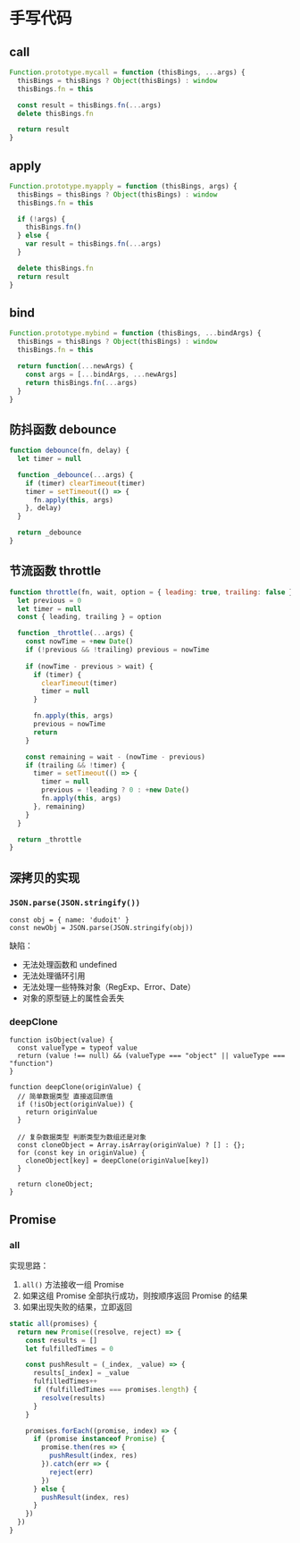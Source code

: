 # 手写代码

## call

```JavaScript
Function.prototype.mycall = function (thisBings, ...args) {
  thisBings = thisBings ? Object(thisBings) : window
  thisBings.fn = this

  const result = thisBings.fn(...args)
  delete thisBings.fn

  return result
}
```

## apply

```JavaScript
Function.prototype.myapply = function (thisBings, args) {
  thisBings = thisBings ? Object(thisBings) : window
  thisBings.fn = this

  if (!args) {
    thisBings.fn()
  } else {
    var result = thisBings.fn(...args)
  }

  delete thisBings.fn
  return result
}
```

## bind

```JavaScript
Function.prototype.mybind = function (thisBings, ...bindArgs) {
  thisBings = thisBings ? Object(thisBings) : window
  thisBings.fn = this

  return function(...newArgs) {
    const args = [...bindArgs, ...newArgs]
    return thisBings.fn(...args)
  }
}
```

## 防抖函数 debounce

```JavaScript
function debounce(fn, delay) {
  let timer = null

  function _debounce(...args) {
    if (timer) clearTimeout(timer)
    timer = setTimeout(() => {
      fn.apply(this, args)
    }, delay)
  }

  return _debounce
}
```

## 节流函数 throttle

```JavaScript
function throttle(fn, wait, option = { leading: true, trailing: false }) {
  let previous = 0
  let timer = null
  const { leading, trailing } = option

  function _throttle(...args) {
    const nowTime = +new Date()
    if (!previous && !trailing) previous = nowTime
    
    if (nowTime - previous > wait) {
      if (timer) {
        clearTimeout(timer)
        timer = null
      }

      fn.apply(this, args)
      previous = nowTime
      return
    }

    const remaining = wait - (nowTime - previous)
    if (trailing && !timer) {
      timer = setTimeout(() => {
        timer = null
        previous = !leading ? 0 : +new Date()
        fn.apply(this, args)
      }, remaining)
    }
  }

  return _throttle
}
```

## 深拷贝的实现

### `JSON.parse(JSON.stringify())`

```JavaScript{2}
const obj = { name: 'dudoit' }
const newObj = JSON.parse(JSON.stringify(obj))
```

缺陷：

- 无法处理函数和 undefined
- 无法处理循环引用
- 无法处理一些特殊对象（RegExp、Error、Date）
- 对象的原型链上的属性会丢失

### deepClone

```JavaScript{15}
function isObject(value) {
  const valueType = typeof value
  return (value !== null) && (valueType === "object" || valueType === "function")
}

function deepClone(originValue) {
  // 简单数据类型 直接返回原值
  if (!isObject(originValue)) {
    return originValue
  }

  // 复杂数据类型 判断类型为数组还是对象
  const cloneObject = Array.isArray(originValue) ? [] : {};
  for (const key in originValue) {
    cloneObject[key] = deepClone(originValue[key])
  }

  return cloneObject;
}
```

## Promise

### all

实现思路：

1. `all()` 方法接收一组 Promise
2. 如果这组 Promise 全部执行成功，则按顺序返回 Promise 的结果
3. 如果出现失败的结果，立即返回

```JavaScript
static all(promises) {
  return new Promise((resolve, reject) => {
    const results = []
    let fulfilledTimes = 0

    const pushResult = (_index, _value) => {
      results[_index] = _value
      fulfilledTimes++
      if (fulfilledTimes === promises.length) {
        resolve(results)
      }
    }

    promises.forEach((promise, index) => {
      if (promise instanceof Promise) {
        promise.then(res => {
          pushResult(index, res)
        }).catch(err => {
          reject(err)
        })
      } else {
        pushResult(index, res)
      }
    })
  })
}
```
